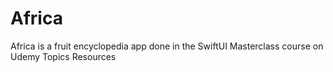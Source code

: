 # Africa
Africa is a fruit encyclopedia app done in the SwiftUI Masterclass course on Udemy  Topics Resources
